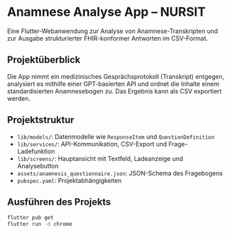 # Anamnese Analyse App – NURSIT

Eine Flutter-Webanwendung zur Analyse von Anamnese-Transkripten und zur Ausgabe strukturierter FHIR-konformer Antworten im CSV-Format.

## Projektüberblick

Die App nimmt ein medizinisches Gesprächsprotokoll (Transkript) entgegen, analysiert es mithilfe einer GPT-basierten API und ordnet die Inhalte einem standardisierten Anamnesebogen zu. Das Ergebnis kann als CSV exportiert werden.

## Projektstruktur

- `lib/models/`: Datenmodelle wie `ResponseItem` und `QuestionDefinition`
- `lib/services/`: API-Kommunikation, CSV-Export und Frage-Ladefunktion
- `lib/screens/`: Hauptansicht mit Textfeld, Ladeanzeige und Analysebutton
- `assets/anamnesis_questionnaire.json`: JSON-Schema des Fragebogens
- `pubspec.yaml`: Projektabhängigkeiten

## Ausführen des Projekts

```bash
flutter pub get
flutter run -d chrome
